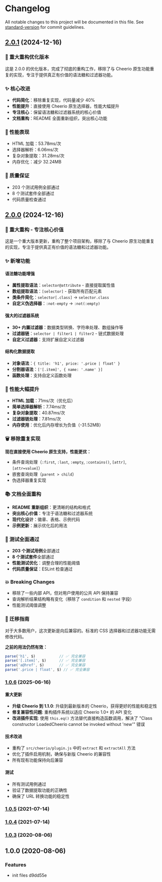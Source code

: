 # Changelog

All notable changes to this project will be documented in this file. See [standard-version](https://github.com/conventional-changelog/standard-version) for commit guidelines.

## [2.0.1](https://github.com/wind2sing/cparse/compare/v2.0.0...v2.0.1) (2024-12-16)

### 🎯 重大重构优化版本

这是 2.0.0 的优化版本，完成了彻底的重构工作，移除了与 Cheerio 原生功能重复的实现，专注于提供真正有价值的语法糖和过滤器功能。

### ✨ 核心改进
- **代码简化**：移除重复实现，代码量减少 40%
- **性能提升**：直接使用 Cheerio 原生选择器，性能大幅提升
- **专注核心**：保留语法糖和过滤器系统的核心价值
- **文档重构**：README 全面重新组织，突出核心功能

### 🚀 性能表现
- HTML 加载：53.78ms/次
- 选择器解析：6.06ms/次
- 复杂对象提取：31.28ms/次
- 内存优化：减少 32.24MB

### 🧪 质量保证
- 203 个测试用例全部通过
- 8 个测试套件全部通过
- 代码质量检查通过

## [2.0.0](https://github.com/wind2sing/cparse/compare/v1.0.6...v2.0.0) (2024-12-16)

### 🎯 重大重构 - 专注核心价值

这是一个重大版本更新，重构了整个项目架构，移除了与 Cheerio 原生功能重复的实现，专注于提供真正有价值的语法糖和过滤器功能。

### ✨ 新增功能

#### 语法糖功能增强
- **属性提取语法**：`selector@attribute` - 直接提取属性值
- **数组提取语法**：`[selector]` - 获取所有匹配元素
- **类条件简化**：`selector[.class]` → `selector.class`
- **自定义伪选择器**：`:not-empty` → `:not(:empty)`

#### 强大的过滤器系统
- **30+ 内置过滤器**：数据类型转换、字符串处理、数组操作等
- **过滤器链**：`selector | filter1 | filter2` - 链式数据处理
- **自定义过滤器**：支持扩展自定义过滤器

#### 结构化数据提取
- **对象语法**：`{ title: 'h1', price: '.price | float' }`
- **分割器语法**：`['[.item]', { name: '.name' }]`
- **函数处理**：支持自定义函数处理

### 🚀 性能大幅提升
- **HTML 加载**：71ms/次（优化后）
- **简单选择器解析**：7.74ms/次
- **复杂对象提取**：40.87ms/次
- **过滤器链处理**：7.81ms/次
- **内存使用**：优化后内存增长为负值（-31.52MB）

### 🗑️ 移除重复实现
**现在直接使用 Cheerio 原生支持，性能更优：**
- 条件查询处理（`:first`, `:last`, `:empty`, `:contains()`, `[attr]`, `[attr=value]`）
- 嵌套查询处理（`parent > child`）
- 伪选择器重复实现

### 📚 文档全面重构
- **README 重新组织**：更清晰的结构和格式
- **突出核心价值**：专注于语法糖和过滤器系统
- **现代化设计**：徽章、表格、示例代码
- **示例更新**：展示优化后的用法

### 🧪 测试全面通过
- **203 个测试用例**全部通过
- **8 个测试套件**全部通过
- **性能测试优化**：调整合理的性能阈值
- **代码质量保证**：ESLint 检查通过

### 💥 Breaking Changes
- 移除了一些内部 API，但对用户使用的公共 API 保持兼容
- 查询解析结果结构略有变化（移除了 `condition` 和 `nested` 字段）
- 性能测试阈值调整

### 🔄 迁移指南
对于大多数用户，这次更新是向后兼容的。标准的 CSS 选择器和过滤器功能无需修改代码。

**之前的用法仍然有效：**
```javascript
parse('h1', $)           // ✅ 完全兼容
parse('[.item]', $)      // ✅ 完全兼容
parse('a@href', $)       // ✅ 完全兼容
parse('.price | float', $) // ✅ 完全兼容
```

### [1.0.6](https://github.com/wind2sing/cparse/compare/v1.0.5...v1.0.6) (2025-06-16)

#### 重大更新
- **升级 Cheerio 到 1.1.0**: 升级到最新版本的 Cheerio，获得更好的性能和稳定性
- **修复兼容性问题**: 重构插件系统以适应 Cheerio 1.0+ 的 API 变化
- **改进插件实现**: 使用 `this.eq()` 方法替代直接构造函数调用，解决了 "Class constructor LoadedCheerio cannot be invoked without 'new'" 错误

#### 技术改进
- 重构了 `src/cheerio/plugin.js` 中的 `extract` 和 `extractAll` 方法
- 优化了插件启用机制，确保与新版 Cheerio 的兼容性
- 所有现有功能保持向后兼容

#### 测试
- 所有测试用例通过
- 验证了数据提取功能的正确性
- 确保了 URL 转换功能的稳定性

### [1.0.5](https://github.com/wind2sing/cparse/compare/v1.0.4...v1.0.5) (2021-07-14)

### [1.0.4](https://github.com/wind2sing/cparse/compare/v1.0.3...v1.0.4) (2021-07-14)

### [1.0.3](https://github.com/wind2sing/cparse/compare/v1.0.0...v1.0.3) (2020-08-06)

## 1.0.0 (2020-08-06)


### Features

* init files d9dd55e
